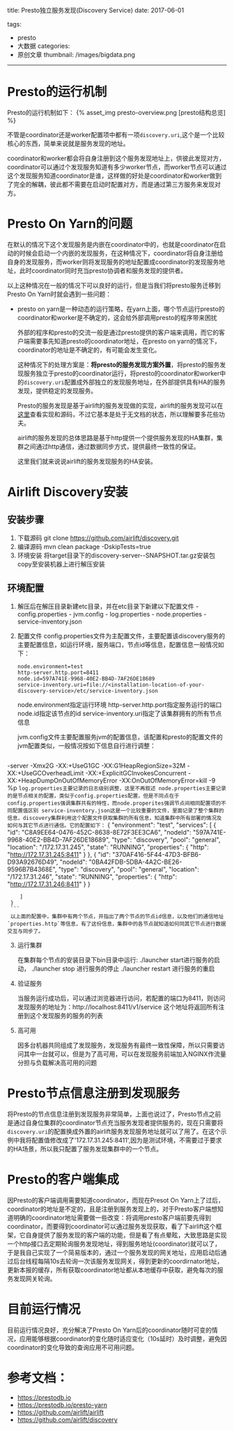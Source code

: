 title: Presto独立服务发现(Discovery Service)
date: 2017-06-01

tags:
 - presto
 - 大数据
categories:
 - 原创文章
thumbnail: /images/bigdata.png
---

# Presto的运行机制

Presto的运行机制如下：
{% asset_img presto-overview.png [presto结构总览] %}

不管是coordinator还是worker配置项中都有一项`discovery.uri`,这个是一个比较核心的东西，简单来说就是服务发现的地址。

coordinator和worker都会将自身注册到这个服务发现地址上，供彼此发现对方，coordinator可以通过个发现服务知道有多少worker节点，而worker节点可以通过这个发现服务知道coordinator是谁，这样做的好处是coordinator和worker做到了完全的解耦，彼此都不需要在启动时配置对方，而是通过第三方服务来发现对方。

<!--more-->

# Presto On Yarn的问题

在默认的情况下这个发现服务是内嵌在coordinator中的，也就是coordinator在启动的时候会启动一个内嵌的发现服务，在这种情况下，coordinator将自身注册给自身的发现服务，而worker则将发现服务的地址配置成coordinator的发现服务地址，此时coordinator同时充当presto协调者和服务发现的提供者。

以上这种情况在一般的情况下可以良好的运行，但是当我们将presto服务迁移到Presto On Yarn时就会遇到一些问题：

- presto on yarn是一种动态的运行策略，在yarn上面，哪个节点运行presto的coordinator和worker是不确定的，这会给外部调用presto的程序带来困扰

  外部的程序和presto的交流一般是通过presto提供的客户端来调用，而它的客户端需要事先知道presto的coordinator地址，在presto on yarn的情况下，coordinator的地址是不确定的，有可能会发生变化。

  这种情况下的处理方案是：<b>将presto的服务发现方案外置</b>，将presto的服务发现服务独立于presto的coordinator运行，将presto的coordinator和worker中的`discovery.uri`配置成外部独立的发现服务地址，在外部提供具有HA的服务发现，提供稳定的发现服务。

  Presto的服务发现是基于airlift的服务发现做的实现，airlift的服务发现可以在[这里](https://github.com/airlift/discovery)查看实现和源码，不过它基本是处于无文档的状态，所以理解要多花些功夫。

  airlift的服务发现的总体思路是基于http提供一个提供服务发现的HA集群，集群之间通过http通信，通过数据同步方式，提供最终一致性的保证。

  这里我们就来说说airlift的服务发现服务的HA安装。

# Airlift Discovery安装

## 安装步骤

  1. 下载源码
   git clone https://github.com/airlift/discovery.git
  2. 编译源码
   mvn clean package -DskipTests=true
  3. 环境安装
   将target目录下的discovery-server-<version>-SNAPSHOT.tar.gz安装包copy至安装机器上进行解压安装
## 环境配置
  1.  解压后在解压目录新建etc目录，并在etc目录下新建以下配置文件
     - config.properties
     - jvm.config
     - log.properties
     - node.properties
     - service-inventory.json
  2. 配置文件
     config.properties文件为主配置文件，主要配置该discovery服务的主要配置信息，如运行环境，服务端口，节点id等信息，配置信息一般情况如下：
     ```
     node.environment=test
     http-server.http.port=8411
     node.id=597A741E-9968-40E2-BB4D-7AF26DE18689
     service-inventory.uri=file://<installation-location-of-your-discovery-service>/etc/service-inventory.json
     ```
     node.environment指定运行环境
     http-server.http.port指定服务运行的端口
     node.id指定该节点的id
     service-inventory.uri指定了该集群拥有的所有节点信息

     jvm.config文件主要配置服务jvm的配置信息，该配置和presto的配置文件的jvm配置类似，一般情况按如下信息自行进行调整：
     ```
 -server
	-Xmx2G
	-XX:+UseG1GC
	-XX:G1HeapRegionSize=32M
	-XX:+UseGCOverheadLimit
	-XX:+ExplicitGCInvokesConcurrent
	-XX:+HeapDumpOnOutOfMemoryError
	-XX:OnOutOfMemoryError=kill -9 %p
     ```
     log.properties主要记录的日志级别调整，这里不再叙述
     node.properties主要记录的是节点相关的配置，类似于config.properties配置，但是不同点在于config.properties强调集群共有的特性，而node.properites强调节点间相同配置项的不同配置值区别
     service-inventory.json这是一个比较重要的文件，里面记录了整个集群的信息，discovery集群利用这个配置文件获取集群的所有信息，知道集群中所有部署的情况及如何与其它节点进行通信。它的配置如下：
     ```
     {
	    "environment": "test",
	    "services": [
	        {
	            "id": "C8A9EE64-0476-452C-8638-8E72F3EE3CA6",
	            "nodeId": "597A741E-9968-40E2-BB4D-7AF26DE18689",
	            "type": "discovery",
	            "pool": "general",
	            "location": "/172.17.31.245",
	            "state": "RUNNING",
	            "properties": {
	                "http": "http://172.17.31.245:8411"
	            }
	        },
	        {
	            "id": "370AF416-5F44-47D3-BFB6-D93A92676D49",
	            "nodeId": "0BA42FDB-5DBA-4A2C-BE26-9596B7B4368E",
	            "type": "discovery",
	            "pool": "general",
	            "location": "/172.17.31.246",
	            "state": "RUNNING",
	            "properties": {
	                "http": "http://172.17.31.246:8411"
	            }
	        }

	    ]
	 }
     ```
     以上面的配置中，集群中有两个节点，并指出了两个节点的节点id信息，以及他们的通信地址`properties.http`等信息，有了这份信息，集群中的各节点就知道如何同其它节点进行数据交互与同步了。

  3. 运行集群

     在集群每个节点的安装目录下bin目录中运行: ./launcher start进行服务的启动， ./launcher stop 进行服务的停止 ./launcher restart 进行服务的重启

  4. 验证服务

     当服务运行成功后，可以通过浏览器进行访问，若配置的端口为8411，则访问发现服务的地址为：http://localhost:8411/v1/service
     这个地址将返回所有注册到这个发现服务的服务的列表

  5. 高可用

     因多台机器共同组成了发现服务，发现服务有最终一致性保障，所以只需要访问其中一台就可以，但是为了高可用，可以在发现服务前端加入NGINX作流量分担与负载解决高可用的问题

# Presto节点信息注册到发现服务

  将Presto的节点信息注册到发现服务非常简单，上面也说过了，Presto节点之前是通过自身位集群的coordinator节点充当服务发现者提供服务的，现在只需要将`discovery.uri`的配置换成外置的airlift服务发现服务地址就可以了用了。在这个示例中我将配置值修改成了'172.17.31.245:8411',因为是测试环境，不需要过于要求的HA场景，所以我只配置了服务发现集群中的一个节点。

# Presto的客户端集成

  因Presto的客户端调用需要知道coordinator，而现在Presot On Yarn上了过后，coordinator的地址是不定的，且是注册到服务发现上的，对于Presto客户端想知道明确的coordinator地址需要做一些改变：将调用presto客户端前要先得到coordinator，而要得到coordinator可以通过服务发现获取，看了下airlift这个框架，它自身提供了服务发现的客户端的功能，但是看了有点晕眩，大致思路是实现一个http接口去定期轮询服务发现地址，得到服务地址(coordinator)就可以了，于是我自己实现了一个简易版本的，通过一个服务发现的网关地址，应用启动后通过后台线程每隔10s去轮询一次该服务发现网关，得到更新的coordirnator地址，更新本报的缓存，所有获取coordinator地址都从本地缓存中获取，避免每次的服务发现网关轮询。

# 目前运行情况

  目前运行情况良好，充分解决了Presto On Yarn后的coordinator随时可变的情况，应用能够根据coordinator的变化随时适应变化（10s延时）及时调整，避免因coordinator的变化导致的查询应用不可用问题。

# 参考文档：

 - https://prestodb.io
 - https://prestodb.io/presto-yarn
 - https://github.com/airlift/airlift
 - https://github.com/airlift/discovery
